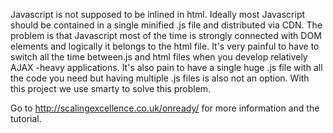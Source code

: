 Javascript is not supposed to be inlined in html. Ideally most Javascript should be contained in a single minified .js file and distributed via CDN. The problem is that Javascript most of the time is strongly connected with DOM elements and logically it belongs to the html file. It's very painful to have to switch all the time between.js and html files when you develop relatively AJAX -heavy applications. It's also pain to have a single huge .js file with all the code you need but having multiple .js files is also not an option. With this project we use smarty to solve this problem.

Go to http://scalingexcellence.co.uk/onready/ for more information and the tutorial.
